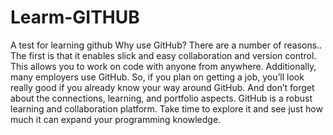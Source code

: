 # Learm-GITHUB
A test for learning github
Why use GitHub? There are a number of reasons.. The first is that it enables slick and easy collaboration and version control. This allows you to work on code with anyone from anywhere. Additionally, many employers use GitHub. So, if you plan on getting a job, you’ll look really good if you already know your way around GitHub. And don’t forget about the connections, learning, and portfolio aspects. GitHub is a robust learning and collaboration platform. Take time to explore it and see just how much it can expand your programming knowledge.
